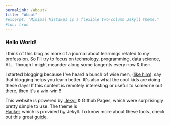```yaml
---
permalink: /about/
title: "About"
#excerpt: "Minimal Mistakes is a flexible two-column Jekyll theme."
#toc: true
---
```


### Hello World!

I think of this blog as more of a journal about learnings related to my profession.
So I'll try to focus on technology, programming, data science, AI...
Though I might meander along some tangents every now & then.


I started blogging because I've heard a bunch of wise men, 
(<a href="https://www.fast.ai/2020/01/16/fast_template/">like him</a>),
say that blogging helps you learn better.
It's also what the cool kids are doing these days!
If this content is remotely interesting or useful to someone out there, 
then it's a win-win !!


This website is powered by <a href="http://jekyllrb.com">Jekyll</a> & Github Pages, 
which were surprisingly pretty simple to use. The theme is  
<a href="https://github.com/pages-themes/hacker">Hacker</a> which is provided by Jekyll. 
To know more about these tools, check out this great 
<a href="http://jmcglone.com/guides/github-pages/">guide</a>.


